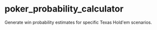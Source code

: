 # poker_probability_calculator
Generate win probability estimates for specific Texas Hold'em scenarios.
